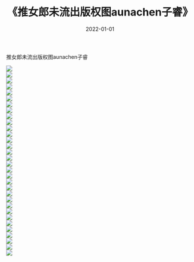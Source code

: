 ﻿---
layout: post
title:  《推女郎未流出版权图aunachen子睿》
date:   2022-01-01
img: http://img.660000.xyz/Sharelink/性感/2022/推女郎未流出版权图aunachen子睿/000.jpg
categories: [美女, 清纯, 唯美]
---

推女郎未流出版权图aunachen子睿

  ![](http://img.660000.xyz/Sharelink/性感/2022/推女郎未流出版权图aunachen子睿/001.jpg) <br> ![](http://img.660000.xyz/Sharelink/性感/2022/推女郎未流出版权图aunachen子睿/002.jpg) <br> ![](http://img.660000.xyz/Sharelink/性感/2022/推女郎未流出版权图aunachen子睿/003.jpg) <br> ![](http://img.660000.xyz/Sharelink/性感/2022/推女郎未流出版权图aunachen子睿/004.jpg) <br> ![](http://img.660000.xyz/Sharelink/性感/2022/推女郎未流出版权图aunachen子睿/005.jpg) <br> ![](http://img.660000.xyz/Sharelink/性感/2022/推女郎未流出版权图aunachen子睿/006.jpg) <br> ![](http://img.660000.xyz/Sharelink/性感/2022/推女郎未流出版权图aunachen子睿/007.jpg) <br> ![](http://img.660000.xyz/Sharelink/性感/2022/推女郎未流出版权图aunachen子睿/008.jpg) <br> ![](http://img.660000.xyz/Sharelink/性感/2022/推女郎未流出版权图aunachen子睿/009.jpg) <br> ![](http://img.660000.xyz/Sharelink/性感/2022/推女郎未流出版权图aunachen子睿/010.jpg) <br> ![](http://img.660000.xyz/Sharelink/性感/2022/推女郎未流出版权图aunachen子睿/011.jpg) <br> ![](http://img.660000.xyz/Sharelink/性感/2022/推女郎未流出版权图aunachen子睿/012.jpg) <br> ![](http://img.660000.xyz/Sharelink/性感/2022/推女郎未流出版权图aunachen子睿/013.jpg) <br> ![](http://img.660000.xyz/Sharelink/性感/2022/推女郎未流出版权图aunachen子睿/014.jpg) <br> ![](http://img.660000.xyz/Sharelink/性感/2022/推女郎未流出版权图aunachen子睿/015.jpg) <br> ![](http://img.660000.xyz/Sharelink/性感/2022/推女郎未流出版权图aunachen子睿/016.jpg) <br> ![](http://img.660000.xyz/Sharelink/性感/2022/推女郎未流出版权图aunachen子睿/017.jpg) <br> ![](http://img.660000.xyz/Sharelink/性感/2022/推女郎未流出版权图aunachen子睿/018.jpg) <br> ![](http://img.660000.xyz/Sharelink/性感/2022/推女郎未流出版权图aunachen子睿/019.jpg) <br> ![](http://img.660000.xyz/Sharelink/性感/2022/推女郎未流出版权图aunachen子睿/020.jpg) <br> ![](http://img.660000.xyz/Sharelink/性感/2022/推女郎未流出版权图aunachen子睿/021.jpg) <br> ![](http://img.660000.xyz/Sharelink/性感/2022/推女郎未流出版权图aunachen子睿/022.jpg) <br> ![](http://img.660000.xyz/Sharelink/性感/2022/推女郎未流出版权图aunachen子睿/023.jpg) <br> ![](http://img.660000.xyz/Sharelink/性感/2022/推女郎未流出版权图aunachen子睿/024.jpg) <br> ![](http://img.660000.xyz/Sharelink/性感/2022/推女郎未流出版权图aunachen子睿/025.jpg) <br> ![](http://img.660000.xyz/Sharelink/性感/2022/推女郎未流出版权图aunachen子睿/026.jpg) <br> ![](http://img.660000.xyz/Sharelink/性感/2022/推女郎未流出版权图aunachen子睿/027.jpg) <br> ![](http://img.660000.xyz/Sharelink/性感/2022/推女郎未流出版权图aunachen子睿/028.jpg) <br> ![](http://img.660000.xyz/Sharelink/性感/2022/推女郎未流出版权图aunachen子睿/029.jpg) <br> ![](http://img.660000.xyz/Sharelink/性感/2022/推女郎未流出版权图aunachen子睿/030.jpg) <br> ![](http://img.660000.xyz/Sharelink/性感/2022/推女郎未流出版权图aunachen子睿/031.jpg) <br> ![](http://img.660000.xyz/Sharelink/性感/2022/推女郎未流出版权图aunachen子睿/032.jpg) <br>